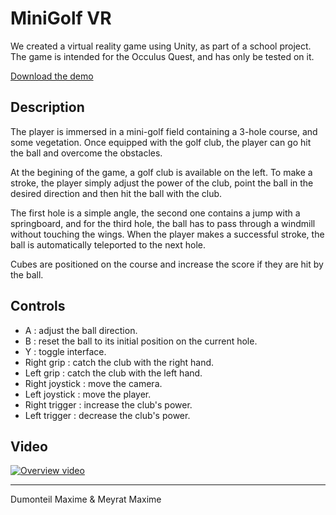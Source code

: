 #  MiniGolf VR

We created a virtual reality game using Unity, as part of a school project. The game is intended for the Occulus Quest, and has only be tested on it.

[Download the demo](https://github.com/mmeyrat/MiniGolf-VR/releases/tag/Demo)

## Description

The player is immersed in a mini-golf field containing a 3-hole course, and some vegetation. Once equipped with the golf club, the player can go hit the ball and overcome the obstacles. 

At the begining of the game, a golf club is available on the left. To make a stroke, the player simply adjust the power of the club, point the ball in the desired direction and then hit the ball with the club.

The first hole is a simple angle, the second one contains a jump with a springboard, and for the third hole, the ball has to pass through a windmill without touching the wings. When the player makes a successful stroke, the ball is automatically teleported to the next hole. 

Cubes are positioned on the course and increase the score if they are hit by the ball.

## Controls

- A : adjust the ball direction.
- B : reset the ball to its initial position on the current hole.
- Y : toggle interface.
- Right grip : catch the club with the right hand. 
- Left grip : catch the club with the left hand. 
- Right joystick : move the camera.
- Left joystick : move the player.
- Right trigger : increase the club's power.
- Left trigger : decrease the club's power.

## Video

[![Overview video](https://img.youtube.com/vi/4oa6d6kKAao/0.jpg)](https://www.youtube.com/watch?v=4oa6d6kKAao)

----

Dumonteil Maxime & Meyrat Maxime
